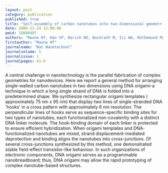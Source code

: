 ```yaml
---
layout: post
category: publication
published: true
title: "Self-assembly of carbon nanotubes into two-dimensional geometries using DNA origami templates."
date: 2009-12-24 12:00:00
pmid: 19898497
authors: "Maune HT, Han SP, Barish RD, Bockrath M, Iii WA, Rothemund PW, Winfree E"
firstauthor: "Maune HT"
journalname: "Nat Nanotechnol"
journalvolume: 5
journalissue: 1
journalpages: 61-6
---
```


A central challenge in nanotechnology is the parallel fabrication of complex geometries for nanodevices. Here we report a general method for arranging single-walled carbon nanotubes in two dimensions using DNA origami-a technique in which a long single strand of DNA is folded into a predetermined shape. We synthesize rectangular origami templates ( approximately 75 nm x 95 nm) that display two lines of single-stranded DNA 'hooks' in a cross pattern with approximately 6 nm resolution. The perpendicular lines of hooks serve as sequence-specific binding sites for two types of nanotubes, each functionalized non-covalently with a distinct DNA linker molecule. The hook-binding domain of each linker is protected to ensure efficient hybridization. When origami templates and DNA-functionalized nanotubes are mixed, strand displacement-mediated deprotection and binding aligns the nanotubes into cross-junctions. Of several cross-junctions synthesized by this method, one demonstrated stable field-effect transistor-like behaviour. In such organizations of electronic components, DNA origami serves as a programmable nanobreadboard; thus, DNA origami may allow the rapid prototyping of complex nanotube-based structures.

